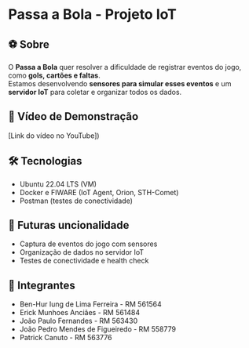 # Passa a Bola - Projeto IoT
## ⚽ Sobre
O **Passa a Bola** quer resolver a dificuldade de registrar eventos do jogo, como **gols, cartões e faltas**.  
Estamos desenvolvendo **sensores para simular esses eventos** e um **servidor IoT** para coletar e organizar todos os dados.
## 🎥 Vídeo de Demonstração
[Link do vídeo no YouTube])
## 🛠️ Tecnologias
- Ubuntu 22.04 LTS (VM)  
- Docker e FIWARE (IoT Agent, Orion, STH-Comet)  
- Postman (testes de conectividade)  
## 🚀 Futuras uncionalidade
- Captura de eventos do jogo com sensores  
- Organização de dados no servidor IoT  
- Testes de conectividade e health check  
## 👥 Integrantes
- Ben-Hur Iung de Lima Ferreira - RM 561564 
- Erick Munhoes Anciães - RM 561484
- João Paulo Fernandes - RM 563430
- João Pedro Mendes de Figueiredo - RM 558779
- Patrick Canuto - RM 563776  
